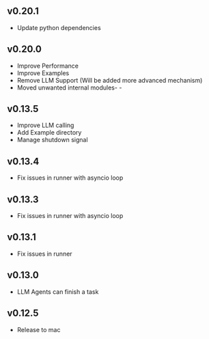 ## v0.20.1
- Update python dependencies
## v0.20.0
- Improve Performance
- Improve Examples
- Remove LLM Support (Will be added more advanced mechanism) 
- Moved unwanted internal modules- - 
## v0.13.5
- Improve LLM calling 
- Add Example directory
- Manage shutdown signal
## v0.13.4
- Fix issues in runner with asyncio loop
## v0.13.3
- Fix issues in runner with asyncio loop
## v0.13.1
- Fix issues in runner
## v0.13.0
- LLM Agents can finish a task
## v0.12.5
- Release to mac